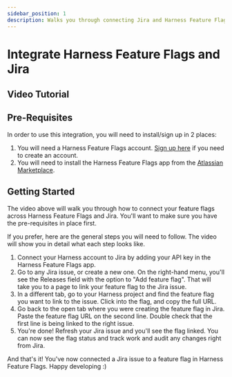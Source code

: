 ```yaml
---
sidebar_position: 1
description: Walks you through connecting Jira and Harness Feature Flags to track everything from commit to release right in Jira.
---
```


# Integrate Harness Feature Flags and Jira

## Video Tutorial
<!-- Video:
Jira Integration Demo / How-To -->
<docvideo src="https://harness-1.wistia.com/medias/8h2rye0sgh" />

## Pre-Requisites

In order to use this integration, you will need to install/sign up in 2 places:

1. You will need a Harness Feature Flags account. [Sign up here](https://app.harness.io/auth/#/signup/?module=cf) if you need to create an account.
2. You will need to install the Harness Feature Flags app from the [Atlassian Marketplace](https://marketplace.atlassian.com/apps/1227514/harness-feature-flags-for-jira).

## Getting Started

The video above will walk you through how to connect your feature flags across Harness Feature Flags and Jira. You'll want to make sure you have the pre-requisites in place first.

If you prefer, here are the general steps you will need to follow. The video will show you in detail what each step looks like.

1. Connect your Harness account to Jira by adding your API key in the Harness Feature Flags app.
2. Go to any Jira issue, or create a new one. On the right-hand menu, you'll see the Releases field with the option to "Add feature flag". That will take you to a page to link your feature flag to the Jira issue.
3. In a different tab, go to your Harness project and find the feature flag you want to link to the issue. Click into the flag, and copy the full URL.
4. Go back to the open tab where you were creating the feature flag in Jira. Paste the feature flag URL on the second line. Double check that the first line is being linked to the right issue.
5. You're done! Refresh your Jira issue and you'll see the flag linked. You can now see the flag status and track work and audit any changes right from Jira.

And that's it! You've now connected a Jira issue to a feature flag in Harness Feature Flags. Happy developing :)